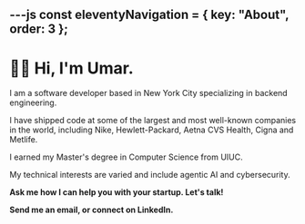 ---js
const eleventyNavigation = {
	key: "About",
	order: 3
};
---

# &#128075;&#127997; Hi, I'm Umar.
I am a software developer based in New York City specializing in backend engineering.

I have shipped code at some of the largest and most well-known companies in the world, including Nike, Hewlett-Packard, Aetna CVS Health, Cigna and Metlife.

I earned my Master's degree in Computer Science from UIUC.

My technical interests are varied and include agentic AI and cybersecurity.

**Ask me how I can help you with your startup. Let's talk!**

**Send me an email, or connect on LinkedIn.**